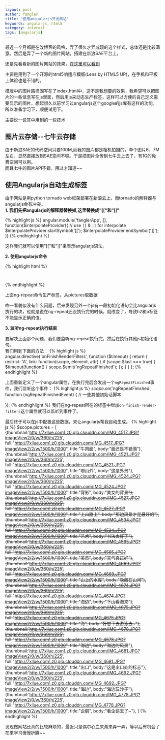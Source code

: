 ```yaml
---
layout: post
author: fangler
title: "使用angualarjs开发网站"
keywords: angularjs, html5
category: interest
tags: [angularjs]
---
```


最近一个月都是在改博客的风格，弄了很久才弄成现的这个样式，总体还是比较满意。然后是弄了一个新的图片网站，搭建在新浪SAE平台上。



还是先看看新的图片网站的效果，[在这里可以看到](http://fangler.sinaapp.com/)

主要是用到了一个开源的html5响适应模版(Lens by HTML5 UP)，在手机和平板上体验也是不错的。

模版中的图片路径固写在了index.html中，这不是我想要的效果，我希望可以把图片的一些信息写在js里面，然后用js来动态生产标签，这样可以方便的自己定义需要显示的图片。想起很久以前学习过angularjs这个google的js库有这样的功能，所以准备学习下，顺便试用下。

主要说一说其中用到的一些技术

## 图片云存储--七牛云存储
由于新浪SAE的代码空间只要100M,而我的图片都是相机拍摄的，单个图片6、7M左右，显然直接放到SAE空间不够。于是把图片全传到七牛云上去了，有1G的免费空间可以用。  
而且七牛的图片API不错，用过才知道~~

## 使用Angularjs自动生成标签
由于网站是用python tornado web框架部署在新浪云上，而tornado的解释器与angularjs会有冲突。  
**1. 我们先把angularjs的解释器替换掉,这里替换成"[["和"]]"**

{% highlight js %}
angular.module('fanglerApp', [], function($interpolateProvider){
    // use `[[` & `]]` for interpolate
    $interpolateProvider.startSymbol('[[');
    $interpolateProvider.endSymbol(']]');
})
{% endhighlight %}

这样我们就可以使用"[["和"]]"来表示angularjs语法。

**2. 使用angularjs命令**

{% highlight html %}
<article ng-repeat="picture in pictures" on-finish-render-filters>
	<a class="thumbnail" ng-href="[[picture.full]]" data-position="left center"><img ng-src="[[picture.thumbnail]]" alt="" /></a>
	<h2 ng-bind="picture.title"></h2>
	<p ng-bind="picture.body"></p>
</article>
{% endhighlight %}

上面ng-repeat命令生产标签，从pictures取数据

咋一看貌似没有什么问题，后来发现另外一个js有一段初始化语句会比angularjs执行的块，也就是说在ng-repeat还没执行完的时候，就改变了，导致h2和p标签不能显示正确的值。

**3. 监听ng-repeat执行结束**

要解决上面那个问题，我们要监听ng-repeat执行完，然后在执行其他js初始化语句。  
我们用到下面的方法：
{% highlight js %}
angular.directive('onFinishRenderFilters', function ($timeout) {
    return {
        restrict: 'A',
        link: function(scope, element, attr) {
            if (scope.$last === true) {
                $timeout(function() {
                    scope.$emit('ngRepeatFinished');
                });
            }
        }
    };
{% endhighlight %}

上面重新定义了一个angular属性，在执行完后会发出一个`ngRepeatFinished`事件，我们监听这个事件：
{% highlight js %}
$scope.$on('ngRepeatFinished', function (ngRepeatFinishedEvent) {
  // 一些其他初始话脚本

});
{% endhighlight %}
我们在ng-repeat所在的标签中增加`on-finish-render-filters`这个属性就可以监听到事件了。

最后终于可以在js中配置这些数据，来让angularjs帮我自动生成。
{% highlight js %}
$scope.pictures = [
	  {thumbnail:'http://7xllue.com1.z0.glb.clouddn.com/IMG_4517.JPG?imageView2/0/w/360/h/225', 
	  	full:"http://7xllue.com1.z0.glb.clouddn.com/IMG_4517.JPG?imageView2/2/w/1500/h/1000", 
	  	title:"牛肉面", body:"面还是不错滴"},
	  {thumbnail:'http://7xllue.com1.z0.glb.clouddn.com/IMG_4521.JPG?imageView2/0/w/360/h/225', 
	  	full:"http://7xllue.com1.z0.glb.clouddn.com/IMG_4521.JPG?imageView2/2/w/1500/h/1000", 
	  	title:"崂山外", body:"这是外景"},
	  {thumbnail:'http://7xllue.com1.z0.glb.clouddn.com/IMG_4524.JPG?imageView2/0/w/360/h/225', 
	  	full:"http://7xllue.com1.z0.glb.clouddn.com/IMG_4524.JPG?imageView2/2/w/1500/h/1000", 
	  	title:"背影", body:"美女的背景~~"},
	  {thumbnail:'http://7xllue.com1.z0.glb.clouddn.com/IMG_4527.JPG?imageView2/0/w/360/h/225', 
	  	full:"http://7xllue.com1.z0.glb.clouddn.com/IMG_4527.JPG?imageView2/2/w/1500/h/1000", 
	  	title:"上山路上", body:"那边风景才是最好的"},
	  {thumbnail:'http://7xllue.com1.z0.glb.clouddn.com/IMG_4534.JPG?imageView2/0/w/360/h/225', 
	  	full:"http://7xllue.com1.z0.glb.clouddn.com/IMG_4534.JPG?imageView2/2/w/1500/h/1000", 
	  	title:"艺术", body:"书法太好了"},
	  {thumbnail:'http://7xllue.com1.z0.glb.clouddn.com/IMG_4565.JPG?imageView2/0/w/360/h/225', 
	  	full:"http://7xllue.com1.z0.glb.clouddn.com/IMG_4565.JPG?imageView2/2/w/1500/h/1000", 
	  	title:"美景", body:"天气真正好"},
	  {thumbnail:'http://7xllue.com1.z0.glb.clouddn.com/IMG_4669.JPG?imageView2/0/w/360/h/225', 
	  	full:"http://7xllue.com1.z0.glb.clouddn.com/IMG_4669.JPG?imageView2/2/w/1500/h/1000", 
	  	title:"山上的水库", body:"隐藏在山间"},
	  {thumbnail:'http://7xllue.com1.z0.glb.clouddn.com/IMG_4674.JPG?imageView2/0/w/360/h/225', 
	  	full:"http://7xllue.com1.z0.glb.clouddn.com/IMG_4674.JPG?imageView2/2/w/1500/h/1000", 
	  	title:"海边", body:"下山看海来"},
	  {thumbnail:'http://7xllue.com1.z0.glb.clouddn.com/IMG_4675.JPG?imageView2/0/w/360/h/225', 
	  	full:"http://7xllue.com1.z0.glb.clouddn.com/IMG_4675.JPG?imageView2/2/w/1500/h/1000", 
	  	title:"海", body:"好想下去游泳去~"},
	  {thumbnail:'http://7xllue.com1.z0.glb.clouddn.com/IMG_4678.JPG?imageView2/0/w/360/h/225', 
	  	full:"http://7xllue.com1.z0.glb.clouddn.com/IMG_4678.JPG?imageView2/2/w/1500/h/1000", 
	  	title:"海边", body:"海边的风景~~"},
	  {thumbnail:'http://7xllue.com1.z0.glb.clouddn.com/IMG_4681.JPG?imageView2/0/w/360/h/225', 
	  	full:"http://7xllue.com1.z0.glb.clouddn.com/IMG_4681.JPG?imageView2/2/w/1500/h/1000", 
	  	title:"出口", body:"这是出口处的标志"},
	  {thumbnail:'http://7xllue.com1.z0.glb.clouddn.com/IMG_4692.JPG?imageView2/0/w/360/h/225', 
	  	full:"http://7xllue.com1.z0.glb.clouddn.com/IMG_4692.JPG?imageView2/2/w/1500/h/1000", 
	  	title:"海边", body:"海边玩沙子"},
	  {thumbnail:'http://7xllue.com1.z0.glb.clouddn.com/IMG_4778.JPG?imageView2/0/w/360/h/225', 
	  	full:"http://7xllue.com1.z0.glb.clouddn.com/IMG_4778.JPG?imageView2/2/w/1500/h/1000", 
	  	title:"企鹅", body:"看企鹅去了~"},
	]
{% endhighlight %}

发现做网站还真的比较麻烦的，最近只是偶尔心血来潮来弄一弄，等以后有机会了在来学习慢慢折腾~~
